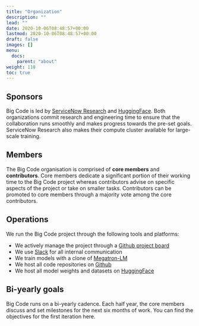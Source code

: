 ```yaml
---
title: "Organization"
description: ""
lead: ""
date: 2020-10-06T08:48:57+00:00
lastmod: 2020-10-06T08:48:57+00:00
draft: false
images: []
menu:
  docs:
    parent: "about"
weight: 110
toc: true
---
```


## Sponsors
Big Code is led by [ServiceNow Research](https://servicenow.com/research) and [HuggingFace](https://huggingface.co). Both organizations commit research and engineering time to ensure that the collaboration runs smoothly and makes progress towards the pre-set goals. ServiceNow Research also makes their compute cluster available for large-scale training. 

## Members
The Big Code organisation is comprised of **core members** and **contributors**. Core members dedicate a significant portion of their working time to the Big Code project whereas contributors advise on specific aspects of the project or take on smaller tasks. Contributors can be promoted to core members through a majority vote among the core contributors. 

## Operations
We run the Big Code project through the following tools and platforms:
- We actively manage the project through a [Github project board](https://github.com/bigcode-project)
- We use [Slack](https://bigcode-workspace.slack.com) for all internal communication
- We train models with a clone of [Megatron-LM](https://github.com/NVIDIA/Megatron-LM)
- We host all code repositories on [Github](https://github.com/bigcode-project)
- We host all model weights and datasets on [HuggingFace](https://huggingface.co/BigCode)

## Bi-yearly goals
Big Code runs on a bi-yearly cadence. Each half year, the core members discuss and set milestones for the next six months of work. You can find the objectives for the first iteration here. 
